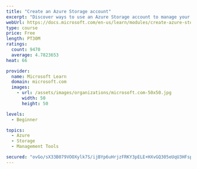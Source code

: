 ```yaml
---
title: "Create an Azure Storage account"
excerpt: "Discover ways to use an Azure Storage account to manage your data for billing, access, and storage location of your blobs, files, queues, and tables."
webUrl: https://docs.microsoft.com/en-us/learn/modules/create-azure-storage-account/
type: course
price: Free
length: PT30M
ratings:
  count: 9470
  average: 4.7823653
heat: 66

provider:
  name: Microsoft Learn
  domain: microsoft.com
  images:
    - url: /assets/images/organizations/microsoft.com-50x50.jpg
      width: 50
      height: 50

levels:
  - Beginner

topics:
  - Azure
  - Storage
  - Management Tools

secured: "ovGo/sX33B079VOOXylk7S/ijBYp6uHrjzFRKY3pELE+HXvGQ305eUqU3HFspCD6jk0EOpm7+2z/GHWDzCEI+ZiwWCoSidO6oO5NKoFV+Oneq9hpr1jMotf3Yp4Ngqz/NX8F2rghvey8Ed8qVgRYJsmWjY6BnsQOEhUoinUb/t5Sf6rtQjrgEKJI9lEtf8EGOVM1B6kWtsVgqk4GHXpEARV+jtlP2KB2UidUp+0e5C/PnzJhLsSuNRTESTI3IiQVFHlSvGtYyMO5wedcYN3XtMw0HTKc6VOh52gDPHyOh+CPiNi7fkEqbznXWXz8fqHGwTtlUISt3q6cAnlT3WGrHmf8/5hewoheCLwbSRYOO8+9DgM/epKMbU8Fw8hpZtvsdkNba5OjATeik2fd74vQF2aRi8JL16YgcSDFu7hVqz8=;pndq8FJd+V84gGpXD73oNw=="
---
```


